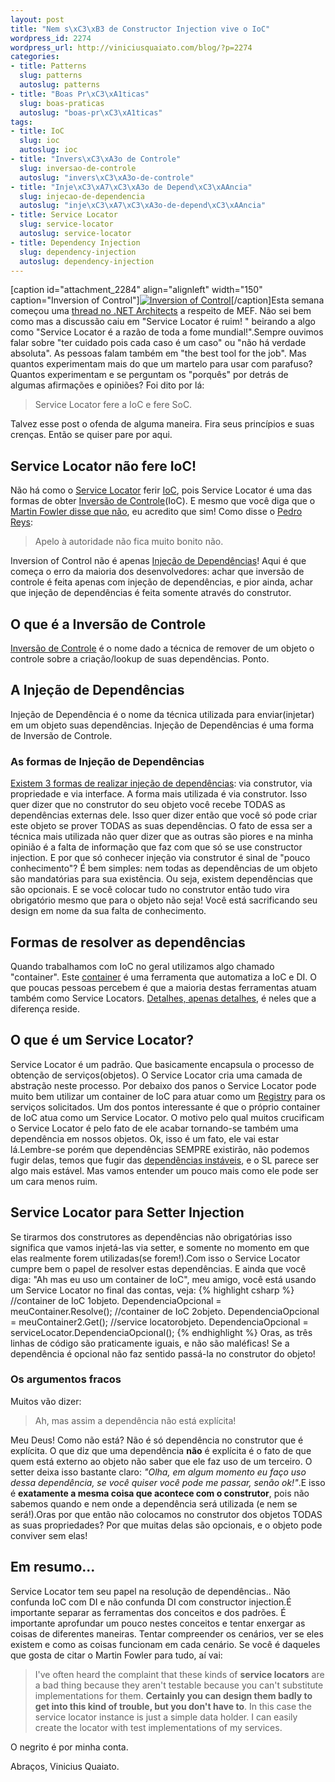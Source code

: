 ```yaml
--- 
layout: post
title: "Nem s\xC3\xB3 de Constructor Injection vive o IoC"
wordpress_id: 2274
wordpress_url: http://viniciusquaiato.com/blog/?p=2274
categories: 
- title: Patterns
  slug: patterns
  autoslug: patterns
- title: "Boas Pr\xC3\xA1ticas"
  slug: boas-praticas
  autoslug: "boas-pr\xC3\xA1ticas"
tags: 
- title: IoC
  slug: ioc
  autoslug: ioc
- title: "Invers\xC3\xA3o de Controle"
  slug: inversao-de-controle
  autoslug: "invers\xC3\xA3o-de-controle"
- title: "Inje\xC3\xA7\xC3\xA3o de Depend\xC3\xAAncia"
  slug: injecao-de-dependencia
  autoslug: "inje\xC3\xA7\xC3\xA3o-de-depend\xC3\xAAncia"
- title: Service Locator
  slug: service-locator
  autoslug: service-locator
- title: Dependency Injection
  slug: dependency-injection
  autoslug: dependency-injection
---
```

[caption id="attachment_2284" align="alignleft" width="150" caption="Inversion of Control"][![Inversion of Control](http://viniciusquaiato.com/images_posts/Tony-Hawk_Looping-150x150.jpg "Inversion of Control")](http://viniciusquaiato.com/images_posts/Tony-Hawk_Looping.jpg)[/caption]Esta semana começou uma [thread no .NET Architects](http://groups.google.com/group/dotnetarchitects/browse_thread/thread/22cbe4cf05c2ad46#) a respeito de MEF. Não sei bem como mas a discussão caiu em "Service Locator é ruim! " beirando a algo como "Service Locator é a razão de toda a fome mundial!".Sempre ouvimos falar sobre "ter cuidado pois cada caso é um caso" ou "não há verdade absoluta". As pessoas falam também em "the best tool for the job". Mas quantos experimentam mais do que um martelo para usar com parafuso? Quantos experimentam e se perguntam os "porquês" por detrás de algumas afirmações e opiniões? Foi dito por lá:<blockquote>Service Locator fere a IoC e fere SoC.</blockquote>Talvez esse post o ofenda de alguma maneira. Fira seus princípios e suas crenças. Então se quiser pare por aqui.

## Service Locator não fere IoC!
Não há como o [Service Locator](http://en.wikipedia.org/wiki/Service_locator_pattern) ferir [IoC](http://en.wikipedia.org/wiki/Inversion_of_control), pois Service Locator é uma das formas de obter [Inversão de Controle](http://viniciusquaiato.com/blog/inversao-de-controle-inversion-of-control-ioc/)(IoC). E mesmo que você diga que o [Martin Fowler disse que não](http://martinfowler.com/articles/injection.html#UsingAServiceLocator), eu acredito que sim! Como disse o [Pedro Reys](http://twitter.com/pedroreys): <blockquote>Apelo à autoridade não fica muito bonito não.</blockquote>Inversion of Control não é apenas [Injeção de Dependências](http://viniciusquaiato.com/blog/injecao-de-dependencia/)! Aqui é que começa o erro da maioria dos desenvolvedores: achar que inversão de controle é feita apenas com injeção de dependências, e pior ainda, achar que injeção de dependências é feita somente através do construtor.

## O que é a Inversão de Controle
[Inversão de Controle](http://pt.wikipedia.org/wiki/Invers%C3%A3o_de_controle) é o nome dado a técnica de remover de um objeto o controle sobre a criação/lookup de suas dependências. Ponto.

## A Injeção de Dependências
Injeção de Dependência é o nome da técnica utilizada para enviar(injetar) em um objeto suas dependências. Injeção de Dependências é uma forma de Inversão de Controle.

### As formas de Injeção de Dependências
[Existem 3 formas de realizar injeção de dependências](http://en.wikipedia.org/wiki/Dependency_injection#Types): via construtor, via propriedade e via interface. A forma mais utilizada é via construtor. Isso quer dizer que no construtor do seu objeto você recebe TODAS as dependências externas dele. Isso quer dizer então que você só pode criar este objeto se prover TODAS as suas dependências. O fato de essa ser a técnica mais utilizada não quer dizer que as outras são piores e na minha opinião é a falta de informação que faz com que só se use constructor injection. E por que só conhecer injeção via construtor é sinal de "pouco conhecimento"? É bem simples: nem todas as dependências de um objeto são mandatórias para sua existência. Ou seja, existem dependências que são opcionais. E se você colocar tudo no construtor então tudo vira obrigatório mesmo que para o objeto não seja! Você está sacrificando seu design em nome da sua falta de conhecimento.

## Formas de resolver as dependências
Quando trabalhamos com IoC no geral utilizamos algo chamado "container". Este [container](http://www.hanselman.com/blog/ListOfNETDependencyInjectionContainersIOC.aspx) é uma ferramenta que automatiza a IoC e DI. O que poucas pessoas percebem é que a maioria destas ferramentas atuam também como Service Locators. [Detalhes, apenas detalhes](http://viniciusquaiato.com/blog/videos-pelestra-sobre-nuget-do-dnad-2010/), é neles que a diferença reside.

## O que é um Service Locator?
Service Locator é um padrão. Que basicamente encapsula o processo de obtenção de serviços(objetos). O Service Locator cria uma camada de abstração neste processo. Por debaixo dos panos o Service Locator pode muito bem utilizar um container de IoC para atuar como um [Registry](http://martinfowler.com/eaaCatalog/registry.html) para os serviços solicitados. Um dos pontos interessante é que o próprio container de IoC atua como um Service Locator. O motivo pelo qual muitos crucificam o Service Locator é pelo fato de ele acabar tornando-se também uma dependência em nossos objetos. Ok, isso é um fato, ele vai estar lá.Lembre-se porém que dependências SEMPRE existirão, não podemos fugir delas, temos que fugir das [dependências instáveis](http://www.aniche.com.br/2010/10/tdd-diminui-o-acoplamento-mas-so-isso-nao-resolve/), e o SL parece ser algo mais estável. Mas vamos entender um pouco mais como ele pode ser um cara menos ruim.

## Service Locator para Setter Injection
Se tirarmos dos construtores as dependências não obrigatórias isso significa que vamos injetá-las via setter, e somente no momento em que elas realmente forem utilizadas(se forem!).Com isso o Service Locator cumpre bem o papel de resolver estas dependências. E ainda que você diga: "Ah mas eu uso um container de IoC", meu amigo, você está usando um Service Locator no final das contas, veja:
{% highlight csharp %}
//container de IoC 1objeto. DependenciaOpcional = meuContainer.Resolve<tipo>();
    //container de IoC 2objeto. DependenciaOpcional = meuContainer2.Get<tipo>();
    //service locatorobjeto. DependenciaOpcional = serviceLocator.DependenciaOpcional();
    </tipo></tipo>
{% endhighlight %}
Oras, as três linhas de código são praticamente iguais, e não são maléficas! Se a dependência é opcional não faz sentido passá-la no construtor do objeto! 

### Os argumentos fracos
Muitos vão dizer: <blockquote>Ah, mas assim a dependência não está explícita!</blockquote>Meu Deus! Como não está? Não é só dependência no construtor que é explícita. O que diz que uma dependência **não** é explícita é o fato de que quem está externo ao objeto não saber que ele faz uso de um terceiro. O setter deixa isso bastante claro: _"Olha, em algum momento eu faço uso dessa dependência, se você quiser você pode me passar, senão ok!"_.E isso é **exatamente a mesma coisa que acontece com o construtor**, pois não sabemos quando e nem onde a dependência será utilizada (e nem se será!).Oras por que então não colocamos no construtor dos objetos TODAS as suas propriedades? Por que muitas delas são opcionais, e o objeto pode conviver sem elas!

## Em resumo...
Service Locator tem seu papel na resolução de dependências.. Não confunda IoC com DI e não confunda DI com constructor injection.É importante separar as ferramentas dos conceitos e dos padrões. É importante aprofundar um pouco nestes conceitos e tentar enxergar as coisas de diferentes maneiras. Tentar compreender os cenários, ver se eles existem e como as coisas funcionam em cada cenário. Se você é daqueles que gosta de citar o Martin Fowler para tudo, aí vai:<blockquote>I've often heard the complaint that these kinds of **service locators** are a bad thing because they aren't testable because you can't substitute implementations for them. **Certainly you can design them badly to get into this kind of trouble, but you don't have to**. In this case the service locator instance is just a simple data holder. I can easily create the locator with test implementations of my services.</blockquote>O negrito é por minha conta.

Abraços,
Vinicius Quaiato.

